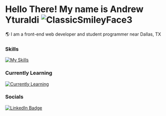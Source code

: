 # Hello There! My name is Andrew Yturaldi ![ClassicSmileyFace3](https://github.com/AndrewYturaldi/VerbVista-Site/assets/131637136/1dc643fe-6851-4670-8daf-f6529cb90c48)
🌎 I am a front-end web developer and student programmer near Dallas, TX 

### Skills

[![My Skills](https://skillicons.dev/icons?i=html,css,js,java,git,linux)](https://skillicons.dev)

### Currently Learning

[![Currently Learning](https://skillicons.dev/icons?i=react,figma)](https://skillicons.dev)

### Socials

<div id="badges">
  <a href="https://www.linkedin.com/in/andrew-yturaldi-6b46a9277/">
    <img src="https://img.shields.io/badge/LinkedIn-blue?style=for-the-badge&logo=linkedin&logoColor=white" alt="LinkedIn Badge"/>
  </a>
</div>
